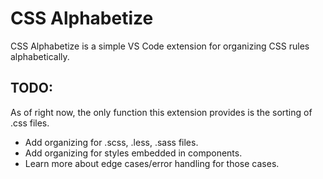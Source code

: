 # CSS Alphabetize

CSS Alphabetize is a simple VS Code extension for organizing CSS rules alphabetically.

## TODO:

As of right now, the only function this extension provides is the sorting of .css files.

- Add organizing for .scss, .less, .sass files.
- Add organizing for styles embedded in components.
- Learn more about edge cases/error handling for those cases.
